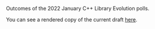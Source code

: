 Outcomes of the 2022 January C++ Library Evolution polls.

You can see a rendered copy of the current draft [here](https://api.csswg.org/bikeshed/?force=1&url=https://raw.githubusercontent.com/brycelelbach/wg21_p2459_2022_january_library_evolution_poll_outcomes/main/2022_january_library_evolution_poll_outcomes.bs).

